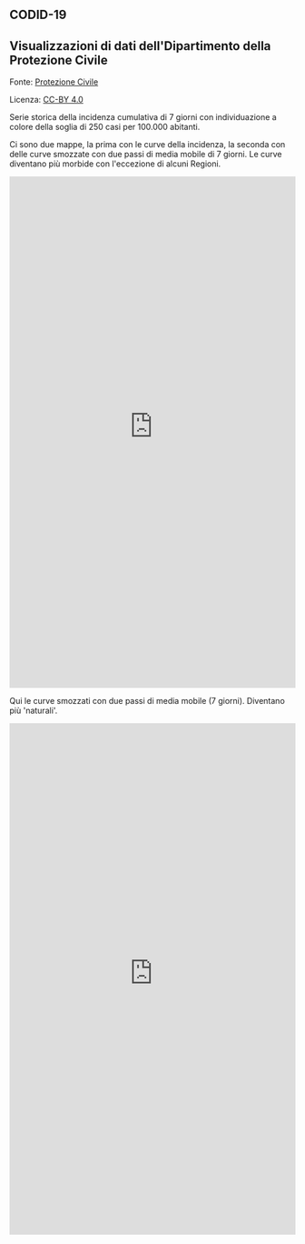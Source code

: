 ## CODID-19 

## Visualizzazioni di dati dell'Dipartimento della Protezione Civile 

Fonte: <a href='https://github.com/pcm-dpc/COVID-19/' target='_blank'>Protezione Civile</a>

Licenza: <a href='https://creativecommons.org/licenses/by/4.0/' target='_blank'>CC-BY 4.0</a>



Serie storica della incidenza cumulativa di 7 giorni con individuazione a colore della soglia di 250 casi per 100.000 abitanti.

Ci sono due mappe, la prima con le curve della incidenza, la seconda con delle curve smozzate con due passi di media mobile di 7 giorni. Le curve diventano più morbide con l'eccezione di alcuni Regioni.

<iframe id="map" width="100%" height="900" frameborder="0" scrolling="no" marginheight="0" marginwidth="0" src="https://s3.eu-west-1.amazonaws.com/rc.ixmaps.com/ixmaps/ui/html/embed_sync_Leaflet.html?ui=embed&basemap=ll&align=right&legend=1&scrollsafe=1&sync=false&footer=true&project=https://raw.githubusercontent.com/gjrichter/viz/master/COVID-19/projects/COVID-19-PCM_DPC/ixmaps_project_PCM_DPC_Reg2019_COVID_curves_casi_lite_incidence_values_II.json&view=[41.10832999732831,14.188842773437502],7"></iframe>

Qui le curve smozzati con due passi di media mobile (7 giorni). Diventano più 'naturali'. 

<iframe id="map" width="100%" height="900" frameborder="0" scrolling="no" marginheight="0" marginwidth="0" src="https://s3.eu-west-1.amazonaws.com/rc.ixmaps.com/ixmaps/ui/html/embed_sync_Leaflet.html?ui=embed&basemap=ll&align=right&legend=1&scrollsafe=1&sync=false&footer=true&project=https://raw.githubusercontent.com/gjrichter/viz/master/COVID-19/projects/COVID-19-PCM_DPC/ixmaps_project_PCM_DPC_Reg2019_COVID_curves_casi_lite_incidence_values_II_smoothed.json&view=[41.10832999732831,14.188842773437502],7"></iframe>

